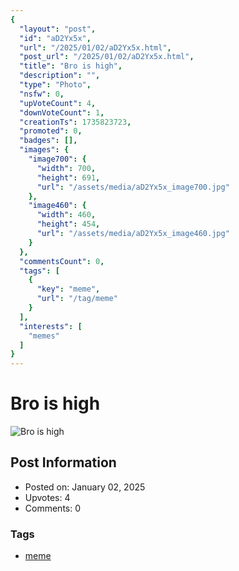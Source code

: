```yaml
---
{
  "layout": "post",
  "id": "aD2Yx5x",
  "url": "/2025/01/02/aD2Yx5x.html",
  "post_url": "/2025/01/02/aD2Yx5x.html",
  "title": "Bro is high",
  "description": "",
  "type": "Photo",
  "nsfw": 0,
  "upVoteCount": 4,
  "downVoteCount": 1,
  "creationTs": 1735823723,
  "promoted": 0,
  "badges": [],
  "images": {
    "image700": {
      "width": 700,
      "height": 691,
      "url": "/assets/media/aD2Yx5x_image700.jpg"
    },
    "image460": {
      "width": 460,
      "height": 454,
      "url": "/assets/media/aD2Yx5x_image460.jpg"
    }
  },
  "commentsCount": 0,
  "tags": [
    {
      "key": "meme",
      "url": "/tag/meme"
    }
  ],
  "interests": [
    "memes"
  ]
}
---
```


# Bro is high

![Bro is high](/assets/media/aD2Yx5x_image700.jpg)

## Post Information

- Posted on: January 02, 2025
- Upvotes: 4
- Comments: 0

### Tags

- [meme](/tag/meme)
